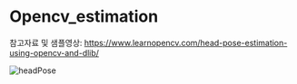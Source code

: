 # Opencv_estimation

참고자료 및 샘플영상: 
https://www.learnopencv.com/head-pose-estimation-using-opencv-and-dlib/

![headPose](https://user-images.githubusercontent.com/59910227/80260663-5ae62b80-86c3-11ea-8f96-0230b114c3b3.jpg)
